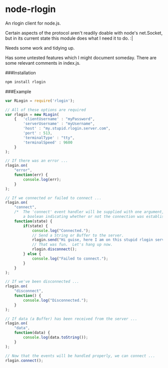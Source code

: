 # node-rlogin
An rlogin client for node.js.

Certain aspects of the protocol aren't readily doable with node's net.Socket, but in its current state this module does what I need it to do. :|

Needs some work and tidying up.

Has some untested features which I might document someday.  There are some relevant comments in index.js.

###Installation

```sh
npm install rlogin
```

###Example

```js
var RLogin = require('rlogin');

// All of these options are required
var rlogin = new RLogin(
	{	'clientUsername' : "myPassword",
		'serverUsername' : "myUsername",
		'host' : "my.stupid.rlogin.server.com",
		'port' : 513,
		'terminalType' : "tty",
		'terminalSpeed' : 9600
	}
);

// If there was an error ...
rlogin.on(
	"error",
	function(err) {
		console.log(err);
	}
);

// If we connected or failed to connect ...
rlogin.on(
	"connect",
	/*	The 'connect' event handler will be supplied with one argument,
		a boolean indicating whether or not the connection was established. */
	function(state) {
		if(state) {
			console.log("Connected.");
			// Send a String or Buffer to the server.
			rlogin.send("Hi guise, here I am on this stupid rlogin server.");
			// That was fun.  Let's hang up now.
			rlogin.disconnect();
		} else {
			console.log("Failed to connect.");
		}
	}
);

// If we've been disconnected ...
rlogin.on(
	"disconnect",
	function() {
		console.log("Disconnected.");
	}
);

// If data (a Buffer) has been received from the server ...
rlogin.on(
	"data",
	function(data) {
		console.log(data.toString());
	}
);

// Now that the events will be handled properly, we can connect ...
rlogin.connect();
``` 